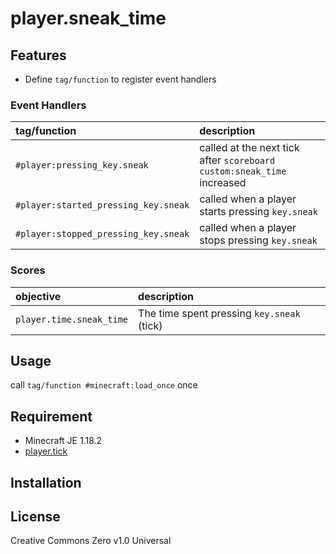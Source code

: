 player.sneak_time
==

## Features

- Define `tag/function` to register event handlers

### Event Handlers

|tag/function|description|
|:--|:--|
|`#player:pressing_key.sneak`|called at the next tick after `scoreboard custom:sneak_time` increased|
|`#player:started_pressing_key.sneak`|called when a player starts pressing `key.sneak`|
|`#player:stopped_pressing_key.sneak`|called when a player stops pressing `key.sneak`|

### Scores

|objective|description|
|:--|:--|
|`player.time.sneak_time`|The time spent pressing `key.sneak` (tick)|

## Usage

call `tag/function #minecraft:load_once` once

## Requirement

- Minecraft JE 1.18.2
- [player.tick](https://github.com/a-happin/player-datapacks/tree/master/01.player.tick)

## Installation

## License
Creative Commons Zero v1.0 Universal

